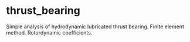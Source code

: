 # thrust_bearing
Simple analysis of hydrodynamic lubricated thrust bearing. Finite element method. Rotordynamic coefficients.

